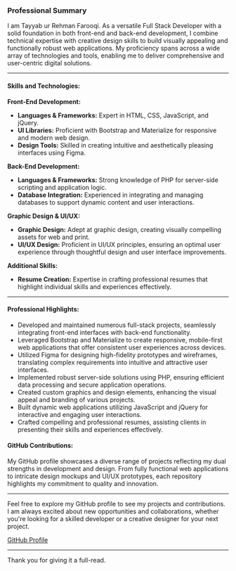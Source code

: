 
### Professional Summary

I am Tayyab ur Rehman Farooqi. As a versatile Full Stack Developer with a solid foundation in both front-end and back-end development, I combine technical expertise with creative design skills to build visually appealing and functionally robust web applications. My proficiency spans across a wide array of technologies and tools, enabling me to deliver comprehensive and user-centric digital solutions.

-----------------------------------------------------------------------------------------------------------------------

#### Skills and Technologies:

**Front-End Development:**
- **Languages & Frameworks:** Expert in HTML, CSS, JavaScript, and jQuery.
- **UI Libraries:** Proficient with Bootstrap and Materialize for responsive and modern web design.
- **Design Tools:** Skilled in creating intuitive and aesthetically pleasing interfaces using Figma.

**Back-End Development:**
- **Languages & Frameworks:** Strong knowledge of PHP for server-side scripting and application logic.
- **Database Integration:** Experienced in integrating and managing databases to support dynamic content and user interactions.

**Graphic Design & UI/UX:**
- **Graphic Design:** Adept at graphic design, creating visually compelling assets for web and print.
- **UI/UX Design:** Proficient in UI/UX principles, ensuring an optimal user experience through thoughtful design and user interface improvements.

**Additional Skills:**
- **Resume Creation:** Expertise in crafting professional resumes that highlight individual skills and experiences effectively.

---------------------------------------------------------------------------------------------------------------------------------------------------------------------

#### Professional Highlights:

- Developed and maintained numerous full-stack projects, seamlessly integrating front-end interfaces with back-end functionality.
- Leveraged Bootstrap and Materialize to create responsive, mobile-first web applications that offer consistent user experiences across devices.
- Utilized Figma for designing high-fidelity prototypes and wireframes, translating complex requirements into intuitive and attractive user interfaces.
- Implemented robust server-side solutions using PHP, ensuring efficient data processing and secure application operations.
- Created custom graphics and design elements, enhancing the visual appeal and branding of various projects.
- Built dynamic web applications utilizing JavaScript and jQuery for interactive and engaging user interactions.
- Crafted compelling and professional resumes, assisting clients in presenting their skills and experiences effectively.

#### GitHub Contributions:

My GitHub profile showcases a diverse range of projects reflecting my dual strengths in development and design. From fully functional web applications to intricate design mockups and UI/UX prototypes, each repository highlights my commitment to quality and innovation.

----------------------------------------------------------------------------------

Feel free to explore my GitHub profile to see my projects and contributions. I am always excited about new opportunities and collaborations, whether you're looking for a skilled developer or a creative designer for your next project.

[GitHub Profile](https://github.com/tayayburerhmanfarooqi)

----------------------------------------------------------------------------------
Thank you for giving it a full-read.

